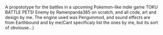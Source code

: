 A propototype for the battles in a upcoming Pokemon-like indie game TOKU BATTLE PETS! Enemy by Ramenpanda385 on scratch, and all code, art and design by me.
The engine used was Penguinmod, and sound effects are from Earthbound and by me(Cant specificaly list the ones by me, but its sort of obviouse...)
